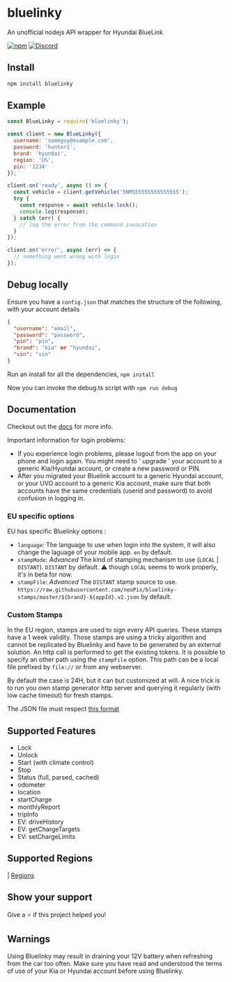 # bluelinky

An unofficial nodejs API wrapper for Hyundai BlueLink

[![npm](https://img.shields.io/npm/v/bluelinky.svg)](https://www.npmjs.com/package/bluelinky)
[![Discord](https://img.shields.io/discord/652755205041029120)](https://discord.gg/HwnG8sY)

## Install
```sh
npm install bluelinky
```

## Example
```javascript
const BlueLinky = require('bluelinky');

const client = new BlueLinky({
  username: 'someguy@example.com',
  password: 'hunter1',
  brand: 'hyundai',
  region: 'US',
  pin: '1234'
});

client.on('ready', async () => {
  const vehicle = client.getVehicle('5NMS55555555555555');
  try {
    const response = await vehicle.lock();
    console.log(response);
  } catch (err) {
    // log the error from the command invocation 
  }
});

client.on('error', async (err) => {
  // something went wrong with login
});

```

## Debug locally
Ensure you have a `config.json` that matches the structure of the following, with your account details

```json
{
  "username": "email",
  "password": "password",
  "pin": "pin",
  "brand": "kia" or "hyundai",
  "vin": "vin"
}
```
Run an install for all the dependencies, `npm install`

Now you can invoke the debug.ts script with `npm run debug`

## Documentation
Checkout out the [docs](https://bluelinky.readme.io) for more info.

Important information for login problems:
- If you experience login problems, please logout from the app on your phone and login again. You might need to ' upgrade ' your account to a generic Kia/Hyundai account, or create a new password or PIN.
- After you migrated your Bluelink account to a generic Hyundai account, or your UVO account to a generic Kia account, make sure that both accounts have the same credentials (userid and password) to avoid confusion in logging in.

### EU specific options
EU has specific Bluelinky options :

- `language`: The language to use when login into the system, it will also change the laguage of your mobile app. `en` by default.
- `stampMode`: *Advanced* The kind of stamping mechanism to use (`LOCAL` | `DISTANT`). `DISTANT` by default. :warning: though `LOCAL` seems to work properly, it's in beta for now.
- `stampFile`: *Advanced* The `DISTANT` stamp source to use. `https://raw.githubusercontent.com/neoPix/bluelinky-stamps/master/${brand}-${appId}.v2.json` by default.

### Custom Stamps
In the EU region, stamps are used to sign every API queries. These stamps have a 1 week validity. Those stamps are using a tricky algorithm and cannot be replicated by Bluelinky and have to be generated by an external solution. An http call is performed to get the existing tokens. It is possible to specify an other path using the `stampFile` option. This path can be a local file prefixed by `file://` or from any webserver.

By default the case is 24H, but it can but customized at will. A nice trick is to run you own stamp generator http server and querying it regularly (with low cache timeout) for fresh stamps.

The JSON file must respect [this format](https://github.com/neoPix/bluelinky-stamps/blob/master/kia.json)

## Supported Features
- Lock
- Unlock
- Start (with climate control)
- Stop
- Status (full, parsed, cached)
- odometer
- location
- startCharge
- monthlyReport
- tripInfo
- EV: driveHistory
- EV: getChargeTargets
- EV: setChargeLimits

## Supported Regions
| [Regions](https://github.com/Hacksore/bluelinky/wiki/Regions) 
## Show your support

Give a ⭐️ if this project helped you!

## Warnings
Using Bluelinky may result in draining your 12V battery when refreshing from the car too often. 
Make sure you have read and understood the terms of use of your Kia or Hyundai account before using Bluelinky.
